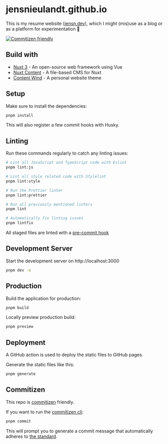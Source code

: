 # jensnieulandt.github.io

This is my resume website ([jensn.dev](https://jensn.dev)), which I might (mis)use as a blog or as a platform for experimentation 🧪  

[![Commitizen friendly](https://img.shields.io/badge/commitizen-friendly-brightgreen.svg)](http://commitizen.github.io/cz-cli/)

## Build with

 - [Nuxt 3](https://nuxt.com/docs/getting-started/introduction) - An open-source web framework using Vue
 - [Nuxt Content](https://content.nuxtjs.org) - A file-based CMS for Nuxt
 - [Content Wind](https://github.com/Atinux/content-wind) - A personal website theme

## Setup

Make sure to install the dependencies:

```bash
pnpm install
```

This will also register a few commit hooks with Husky.

## Linting

Run these commands regularly to catch any linting issues:

```bash
# Lint all JavaScript and TypeScript code with Eslint
pnpm lint:js

# Lint all style related code with Stylelint
pnpm lint:style

# Run the Prettier linter
pnpm lint:prettier

# Run all previously mentioned linters
pnpm lint

# Automatically fix linting issues
pnpm lintfix
```

All staged files are linted with a [pre-commit hook](/.husky/pre-commit)

## Development Server

Start the development server on http://localhost:3000

```bash
pnpm dev -o
```

## Production

Build the application for production:

```bash
pnpm build
```

Locally preview production build:

```bash
pnpm preview
```

## Deployment

A GitHub action is used to deploy the static files to GitHub pages.

Generate the static files like this:

```bash
pnpm generate
```

## Commitizen

This repo is [commitizen](https://commitizen-tools.github.io/commitizen) friendly. 

If you want to run the [commitizen cli](https://github.com/commitizen/cz-cli):

```bash
pnpm commit
```

This will prompt you to generate a commit message that automatically adheres to [the standard](https://www.conventionalcommits.org/en/v1.0.0).
